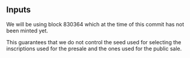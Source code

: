
## Inputs

We will be using block 830364 which at the time of this commit has not been minted yet.

This guarantees that we do not control the seed used for selecting the inscriptions used for the presale and the ones used for the public sale.

